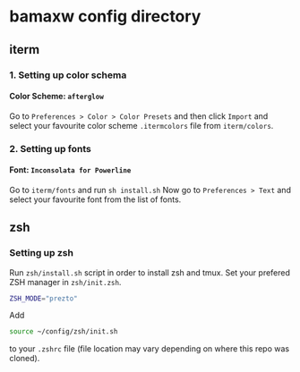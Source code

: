# bamaxw config directory


## iterm
### 1. Setting up color schema
#### Color Scheme: `afterglow`
Go to `Preferences > Color > Color Presets` and then click `Import` and select your favourite color scheme `.itermcolors` file from `iterm/colors`.

### 2. Setting up fonts
#### Font: `Inconsolata for Powerline`
Go to `iterm/fonts` and run `sh install.sh`
Now go to `Preferences > Text` and select your favourite font from the list of fonts.


## zsh
### Setting up zsh
Run `zsh/install.sh` script in order to install zsh and tmux.
Set your prefered ZSH manager in `zsh/init.zsh`.
```bash
ZSH_MODE="prezto"
```

Add
```bash
source ~/config/zsh/init.sh
```
to your `.zshrc` file (file location may vary depending on where this repo was cloned).
